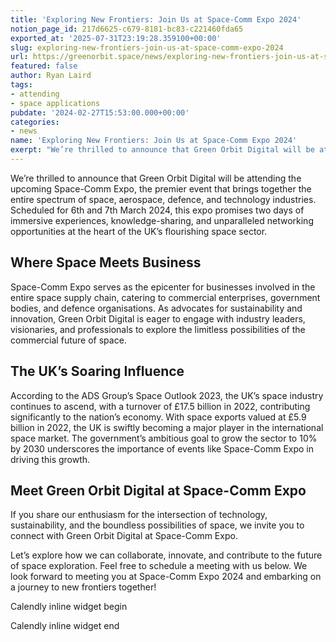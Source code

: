 ```yaml
---
title: 'Exploring New Frontiers: Join Us at Space-Comm Expo 2024'
notion_page_id: 217d6625-c679-8181-bc83-c221460fda65
exported_at: '2025-07-31T23:19:28.359100+00:00'
slug: exploring-new-frontiers-join-us-at-space-comm-expo-2024
url: https://greenorbit.space/news/exploring-new-frontiers-join-us-at-space-comm-expo-2024/
featured: false
author: Ryan Laird
tags:
- attending
- space applications
pubdate: '2024-02-27T15:53:00.000+00:00'
categories:
- news
name: 'Exploring New Frontiers: Join Us at Space-Comm Expo 2024'
exerpt: "We’re thrilled to announce that Green Orbit Digital will be attending the upcoming Space-Comm Expo, the premier event that brings together the entire spectrum of space, aerospace, defence, and technology industries."
---
```


We’re thrilled to announce that Green Orbit Digital will be attending the upcoming Space-Comm Expo, the premier event that brings together the entire spectrum of space, aerospace, defence, and technology industries. Scheduled for 6th and 7th March 2024, this expo promises two days of immersive experiences, knowledge-sharing, and unparalleled networking opportunities at the heart of the UK’s flourishing space sector.

## Where Space Meets Business

Space-Comm Expo serves as the epicenter for businesses involved in the entire space supply chain, catering to commercial enterprises, government bodies, and defence organisations. As advocates for sustainability and innovation, Green Orbit Digital is eager to engage with industry leaders, visionaries, and professionals to explore the limitless possibilities of the commercial future of space.

## The UK’s Soaring Influence

According to the ADS Group’s Space Outlook 2023, the UK’s space industry continues to ascend, with a turnover of £17.5 billion in 2022, contributing significantly to the nation’s economy. With space exports valued at £5.9 billion in 2022, the UK is swiftly becoming a major player in the international space market. The government’s ambitious goal to grow the sector to 10% by 2030 underscores the importance of events like Space-Comm Expo in driving this growth.

## Meet Green Orbit Digital at Space-Comm Expo

If you share our enthusiasm for the intersection of technology, sustainability, and the boundless possibilities of space, we invite you to connect with Green Orbit Digital at Space-Comm Expo. 

Let’s explore how we can collaborate, innovate, and contribute to the future of space exploration. Feel free to schedule a meeting with us below. We look forward to meeting you at Space-Comm Expo 2024 and embarking on a journey to new frontiers together!

Calendly inline widget begin

Calendly inline widget end